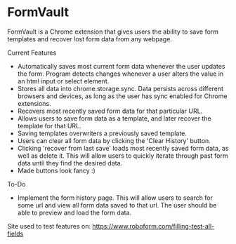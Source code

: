 # FormVault
FormVault is a Chrome extension that gives users the ability to save form templates and recover lost
form data from any webpage.

Current Features
  * Automatically saves most current form data whenever the user updates the form. Program detects changes whenever a user alters the value in an html input or select element.
  * Stores all data into chrome.storage.sync. Data persists across different browsers and devices,
  as long as the user has sync enabled for Chrome extensions. 
  * Recovers most recently saved form data for that particular URL. 
  * Allows users to save form data as a template, and later recover the template for that URL.
  * Saving templates overwriters a previously saved template. 
  * Users can clear all form data by clicking the 'Clear History' button. 
  * Clicking 'recover from last save' loads most recently saved form data, as well as delete it. This will allow users to quickly iterate through past form data until they find the desired data.
  * Made buttons look fancy :)

To-Do
* Implement the form history page. This will allow users to search for some url and view all form data saved to that url. The user should be able to preview and load the form data.

Site used to test features on: https://www.roboform.com/filling-test-all-fields
